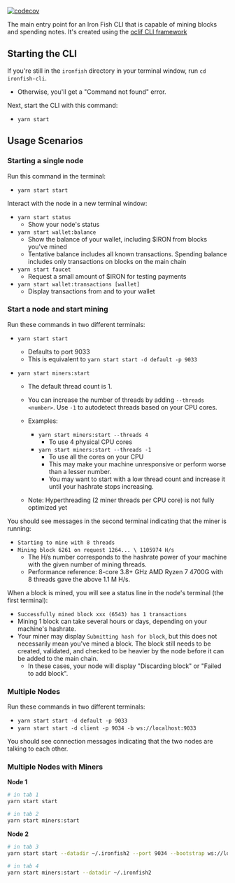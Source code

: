 [![codecov](https://codecov.io/gh/iron-fish/ironfish/branch/master/graph/badge.svg?token=PCSVEVEW5V&flag=ironfish-cli)](https://codecov.io/gh/iron-fish/ironfish)

The main entry point for an Iron Fish CLI that is capable of mining blocks and spending notes. It's created using the [oclif CLI framework](https://oclif.io)

## Starting the CLI

If you're still in the `ironfish` directory in your terminal window, run `cd ironfish-cli`.
   * Otherwise, you'll get a "Command not found" error.

Next, start the CLI with this command:
   - `yarn start`


## Usage Scenarios

### Starting a single node
Run this command in the terminal:
- `yarn start start`

Interact with the node in a new terminal window:
- `yarn start status`
   - Show your node's status
- `yarn start wallet:balance` 
   - Show the balance of your wallet, including $IRON from blocks you've mined
   - Tentative balance includes all known transactions. Spending balance includes only transactions on blocks on the main chain
- `yarn start faucet`
   - Request a small amount of $IRON for testing payments
- `yarn start wallet:transactions [wallet]`
   - Display transactions from and to your wallet

### Start a node and start mining
Run these commands in two different terminals:

- `yarn start start`       
   - Defaults to port 9033
   - This is equivalent to `yarn start start -d default -p 9033`

- `yarn start miners:start`
   - The default thread count is 1.
   - You can increase the number of threads by adding `--threads <number>`. Use `-1` to autodetect threads based on your CPU cores.
  
   - Examples:
      - `yarn start miners:start --threads 4`
         - To use 4 physical CPU cores
      - `yarn start miners:start --threads -1`
         - To use all the cores on your CPU
         - This may make your machine unresponsive or perform worse than a lesser number.
         - You may want to start with a low thread count and increase it until your hashrate stops increasing.
   - Note: Hyperthreading (2 miner threads per CPU core) is not fully optimized yet

You should see messages in the second terminal indicating that the miner is running:
   - `Starting to mine with 8 threads`
   - `Mining block 6261 on request 1264... \ 1105974 H/s`
      - The H/s number corresponds to the hashrate power of your machine with the given number of mining threads. 
      - Performance reference: 8-core 3.8+ GHz AMD Ryzen 7 4700G with 8 threads gave the above 1.1 M H/s.

When a block is mined, you will see a status line in the node's terminal (the first terminal):
   - `Successfully mined block xxx (6543) has 1 transactions`
   - Mining 1 block can take several hours or days, depending on your machine's hashrate.
   - Your miner may display `Submitting hash for block`, but this does not necessarily mean you've mined a block. The block still needs to be created, validated, and checked to be heavier by the node before it can be added to the main chain.
      - In these cases, your node will display "Discarding block" or "Failed to add block".

### Multiple Nodes

Run these commands in two different terminals:

- `yarn start start -d default -p 9033`
- `yarn start start -d client -p 9034 -b ws://localhost:9033`

You should see connection messages indicating that the two nodes are talking to each other.

### Multiple Nodes with Miners

**Node 1**
```bash
# in tab 1
yarn start start

# in tab 2
yarn start miners:start
```

**Node 2**
```bash
# in tab 3
yarn start start --datadir ~/.ironfish2 --port 9034 --bootstrap ws://localhost:9033

# in tab 4
yarn start miners:start --datadir ~/.ironfish2
```
